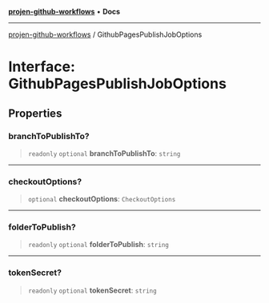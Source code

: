 [**projen-github-workflows**](../README.md) • **Docs**

***

[projen-github-workflows](../globals.md) / GithubPagesPublishJobOptions

# Interface: GithubPagesPublishJobOptions

## Properties

### branchToPublishTo?

> `readonly` `optional` **branchToPublishTo**: `string`

***

### checkoutOptions?

> `optional` **checkoutOptions**: `CheckoutOptions`

***

### folderToPublish?

> `readonly` `optional` **folderToPublish**: `string`

***

### tokenSecret?

> `readonly` `optional` **tokenSecret**: `string`

